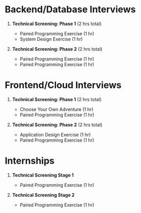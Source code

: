 # Backend/Database Interviews

1. **Technical Screening: Phase 1** (2 hrs total)
    
    - Paired Programming Exercise (1 hr)
    - System Design Exercise (1 hr)

2. **Technical Screening: Phase 2** (2 hrs total)

    - Paired Programming Exercise (1 hr)
    - Paired Programming Exercise (1 hr)

# Frontend/Cloud Interviews

1. **Technical Screening: Phase 1** (2 hrs total)
    
    - Choose Your Own Adventure (1 hr)
    - Paired Programming Exercise (1 hr)

2. **Technical Screening: Phase 2** (2 hrs total)
    
    - Application Design Exercise (1 hr)
    - Paired Programming Exercise (1 hr)

# Internships

1. **Technical Screening Stage 1**
    
    - Paired Programming Exercise (1 hr)

2. **Technical Screening Stage 2**
    
    - Paired Programming Exercise (1 hr)
